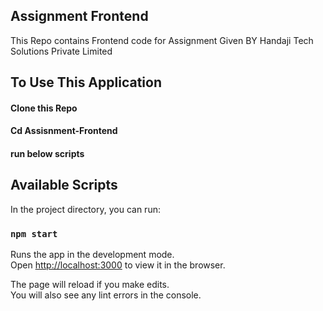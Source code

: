 ## Assignment Frontend 


This Repo contains Frontend code for Assignment Given BY Handaji Tech Solutions Private Limited




## To Use This Application 




#### Clone this Repo


#### Cd Assisnment-Frontend




#### run below scripts 

## Available Scripts

In the project directory, you can run:

### `npm start`

Runs the app in the development mode.<br />
Open [http://localhost:3000](http://localhost:3000) to view it in the browser.

The page will reload if you make edits.<br />
You will also see any lint errors in the console.







